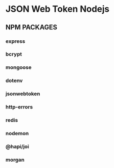 # JSON Web Token Nodejs

## NPM PACKAGES

### express         
### bcrypt
### mongoose        
### dotenv
### jsonwebtoken    
### http-errors
### redis          
### nodemon
### @hapi/joi       
### morgan